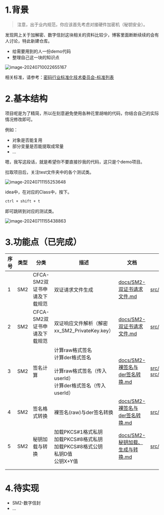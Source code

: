 # 1.背景

> 注意，出于业内规范，你应该首先考虑对接硬件加密机（秘钥安全）。

发现网上关于加解密、数字信封这块相关的资料比较少，博客里面断断续续的会有人讨论，特此新建仓库。

- 给需要用到的人一份demo代码
- 整理自己这一块的知识点

![image-20240710022655167](https://markdown-1258124344.cos.ap-guangzhou.myqcloud.com/images/202407100226341.png)

相关标准，请参考：[密码行业标准化技术委员会-标准列表](http://www.gmbz.org.cn/main/bzlb.html?from=groupmessage)



# 2.基本结构

项目呢是为了精简，所以在刻意避免使用各种花里胡哨的代码，你结合自己的实际情况修改即可。

例如：

- 对象是否能复用
- 部分变量是否能提取成常量
- ...

嗯，我写这段话，就是希望你不要直接抄我的代码，这只是个demo项目。

拉取项目后，关注test文件夹中的各个测试类。

![image-20240711155253648](https://markdown-1258124344.cos.ap-guangzhou.myqcloud.com/images/202407111552757.png)

idea中，在对应的Class中，按下。

```bash
ctrl + shift + t
```

即可跳转到对应的测试类。

![image-20240711155438863](https://markdown-1258124344.cos.ap-guangzhou.myqcloud.com/images/202407111554988.png)



# 3.功能点（已完成）

| 序号 | 类型 | 分类                         | 描述                                                         | 文档                                                         | 代码                                                         | 测试类                                                       |
| ---- | ---- | ---------------------------- | ------------------------------------------------------------ | ------------------------------------------------------------ | ------------------------------------------------------------ | ------------------------------------------------------------ |
| 1    | SM2  | CFCA-SM2双证书申请及下载规范 | 双证请求文件生成                                             | [docs/SM2-双证书请求文件.md](docs/SM2-双证书请求文件.md)     | [src/main/java/cn/yang37/sm2/DoubleCsrRequest.java](src/main/java/cn/yang37/sm2/DoubleCsrRequest.java) | [src/test/java/cn/yang37/sm2/DoubleCsrRequestTest.java](src/test/java/cn/yang37/sm2/DoubleCsrRequestTest.java) |
| 2    | SM2  | CFCA-SM2双证书申请及下载规范 | 双证响应文件解析（解密xx_SM2_PrivateKey.key）                | [docs/SM2-双证书请求文件.md](docs/SM2-双证书请求文件.md)     | [src/main/java/cn/yang37/sm2/DoubleCsrResultUtils.java](src/main/java/cn/yang37/sm2/DoubleCsrResultUtils.java) | [src/test/java/cn/yang37/sm2/DoubleCsrResultUtilsTest.java](src/test/java/cn/yang37/sm2/DoubleCsrResultUtilsTest.java) |
| 3    | SM2  | 签名计算                     | 计算raw格式签名<br />计算der格式签名<br /><br />计算raw格式签名（传入userId）<br />计算der格式签名（传入userId） | [docs/SM2-裸签名与der签名转换.md](docs/SM2-裸签名与der签名转换.md) | [src/main/java/cn/yang37/sm2/SM2SignUtils.java](src/main/java/cn/yang37/sm2/SM2SignUtils.java)<br />[src/main/java/cn/yang37/sm2/SM2SignWithUserIdUtils.java](src/main/java/cn/yang37/sm2/SM2SignWithUserIdUtils.java) | [src/test/java/cn/yang37/sm2/SM2SignUtilsTest.java](src/test/java/cn/yang37/sm2/SM2SignUtilsTest.java)<br />[src/test/java/cn/yang37/sm2/SM2SignWithUserIdUtilsTest.java](src/test/java/cn/yang37/sm2/SM2SignWithUserIdUtilsTest.java) |
| 4    | SM2  | 签名格式转换                 | 裸签名(raw)与der签名转换                                     | [docs/SM2-裸签名与der签名转换.md](docs/SM2-裸签名与der签名转换.md) | [src/main/java/cn/yang37/sm2/SM2SignRaw2DerUtils.java](src/main/java/cn/yang37/sm2/SM2SignRaw2DerUtils.java) | [src/test/java/cn/yang37/sm2/SM2SignRaw2DerUtilsTest.java](src/test/java/cn/yang37/sm2/SM2SignRaw2DerUtilsTest.java) |
| 5    | SM2  | 秘钥加载与转换               | 加载PKCS#1格式私钥<br />加载PKCS#8格式私钥<br />加载PKCS#8格式公钥<br />私钥D值<br />公钥X+Y值<br /> | [docs/SM2-秘钥加载、生成与转换.md](docs/SM2-秘钥加载、生成与转换.md) | [src/main/java/cn/yang37/sm2/SM2KeyUtils.java](src/main/java/cn/yang37/sm2/SM2KeyUtils.java) | [src/test/java/cn/yang37/sm2/SM2KeyUtilsTest.java](src/test/java/cn/yang37/sm2/SM2KeyUtilsTest.java) |
|      |      |                              |                                                              |                                                              |                                                              |                                                              |
|      |      |                              |                                                              |                                                              |                                                              |                                                              |



# 4.待实现

- SM2-数字信封
- ...

